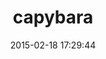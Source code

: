 ---
layout: post
title:  "capybara"
repo:   "jnicklas/capybara"
date:   2015-02-18 17:29:44
gemurl: http://github.com/jnicklas/capybara
---